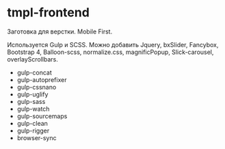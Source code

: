 # tmpl-frontend

Заготовка для верстки. Mobile First.

Используется Gulp и SCSS.
Можно добавить Jquery, bxSlider, Fancybox, Bootstrap 4, Balloon-scss, normalize.css, magnificPopup, Slick-carousel, overlayScrollbars.

- gulp-concat
- gulp-autoprefixer
- gulp-cssnano
- gulp-uglify
- gulp-sass
- gulp-watch
- gulp-sourcemaps
- gulp-clean
- gulp-rigger
- browser-sync